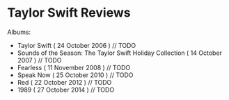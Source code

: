# Taylor Swift Reviews

Albums:

- Taylor Swift ( 24 October 2006 ) // TODO
- Sounds of the Season: The Taylor Swift Holiday Collection ( 14 October 2007 ) // TODO
- Fearless ( 11 November 2008 ) // TODO
- Speak Now ( 25 October 2010 ) // TODO
- Red ( 22 October 2012 ) // TODO 
- 1989 ( 27 October 2014 ) // TODO

